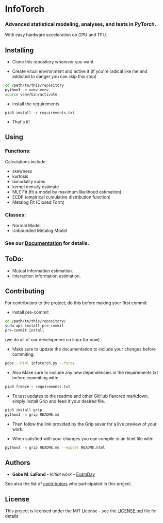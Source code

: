 # InfoTorch
### Advanced statistical modeling, analyses, and tests in PyTorch.
With easy hardware acceleration on GPU and TPU.

## Installing
- Clone this repository wherever you want

- Create vitual environment and active it (if you're radical like me and addicted to danger you can skip this step)
```bash
cd /path/to/this/repository
python3 -m venv venv
source venv/bin/activate
```
- Install the requirements
```
pip3 install -r requirements.txt
```
- That's it!

## Using

### Functions:
Calculations include:
- skewness
- kurtosis
- bimodality index
- kernel density estimate
- MLE Fit (fit a model by maximum likelihood estimation)
- ECDF (empirical cumulative distribution function)
- Metalog Fit (Closed Form)

### Classes:
- Normal Model
- Unbounded Metalog Model

### See our [Documentation](https://www.blackboxlabs.dev/infotorch/documentation) for details.

<!-- ### Functions: -->

<!-- ```python3 -->
<!-- skewness_fn(x, dim=1) -->
<!-- ``` -->

<!-- - Calculates skewness of data "x" along dimension "dim". -->

<!-- ```python3 -->
<!-- kurtosis_fn(x, dim=1) -->
<!-- ``` -->

<!-- - Calculates kurtosis of data "x" along dimension "dim". -->

<!-- ```python3 -->
<!-- bimodality_index(x, dim=1) -->
<!-- ``` -->

<!-- - Used to detect bimodality (or multimodality) of dataset(s) given a tensor "x" containing the data -->
<!--   and a dimension "dim" along which to calculate.  The logic behind this index is that a bimodal (or -->
<!--   multimodal) distribution with light tails will have very low kurtosis, an asymmetric character, or -->
<!--   both – all of which increase this index.  The smaller this value is the more likely the data are to -->
<!--   follow a unimodal distribution.  As a rule: if return value ≤ 0.555 (bimodal index for uniform -->
<!--   distribution), the data are considered to follow a unimodal distribution. Otherwise, they follow a -->
<!--   bimodal or multimodal distribution. -->

<!-- ```python3 -->
<!-- KernelDensityEstimate( -->
<!--     data: torch.Tensor, -->
<!--     x_tics: torch.Tensor = None, -->
<!--     start: float = -9, -->
<!--     end: float = 9, -->
<!--     kernel: torch.distributions.Distribution = Normal(loc=0, scale=1), -->
<!--     bandwidth_adjustment: float = 1, -->
<!--     dim: int = 1 -->
<!-- ) -->
<!-- ``` -->

<!-- - Estimates the probability density function of a batch of data in tensor "data" alond dimension "dim". -->
<!-- - Dimensions after dim are flattened into that dimension with torch.flatten(). -->

<!-- ```python3 -->
<!-- MLE_Fit(model: torch.nn.Module, data: torch.Tensor, dim: int=1, lr: float=5e-2, iters: int=250) -->
<!-- ``` -->

<!-- - Fits the parameters of the provided model to the provided data. Provided model must have implimented log_prob() and constrain() methods, and paraters set to some initial value. -->

<!-- ```python3 -->
<!-- ECDF(x: torch.Tensor, dim: int = 0) -->
<!-- ``` -->

<!-- - Finds empirical cumulative distribution function of provided data "x" along dimension "dim". -->

<!-- ### Classes: -->
<!-- ```python3 -->
<!-- Normal_Model( -->
<!--     init_mean: torch.Tensor = torch.Tensor([0]), -->
<!--     init_std: torch.Tensor = torch.Tensor([1]), -->
<!-- ) -->
<!-- ``` -->
<!-- - Example of a module for modeling a probability distribution. This is set up with all pieces required for use with the rest of this package. (initial parameters; as well as implimented constrain, forward, and log_prob methods) -->

## ToDo:

- Mutual information estimation.
- Interaction information estimation.

## Contributing
For contributors to the project; do this before making your first commit:

- Install pre-commit
```bash
cd /path/to/this/repository/
sudo apt install pre-commit
pre-commit install
```
(we do all of our development on linux for now)

- Make sure to update the documentation to include your changes before commiting:
```bash
pdoc --html infotorch.py --force
```

- Also Make sure to include any new dependencies in the requirements.txt before commiting with:
```bash
pip3 freeze > requirements.txt
```

- To test updates to the readme and other GitHub flavored markdown, simply install Grip
and feed it your desired file.
```bash
pip3 install grip
python3 -m grip README.md
```

- Then follow the link provided by the Grip sever for a live preview of your work.

- When satisfied with your changes you can compile to an html file with:
```bash
python3 -m grip README.md --export README.html
```


## Authors
* **Gabe M. LaFond** - *Initial work* - [ExamDay](https://github.com/ExamDay)

See also the list of [contributors](https://github.com/ExamDay/InfoTorch/contributors) who participated in this project.

## License
This project is licensed under the MIT License - see the [LICENSE.md](LICENSE.md) file for details
